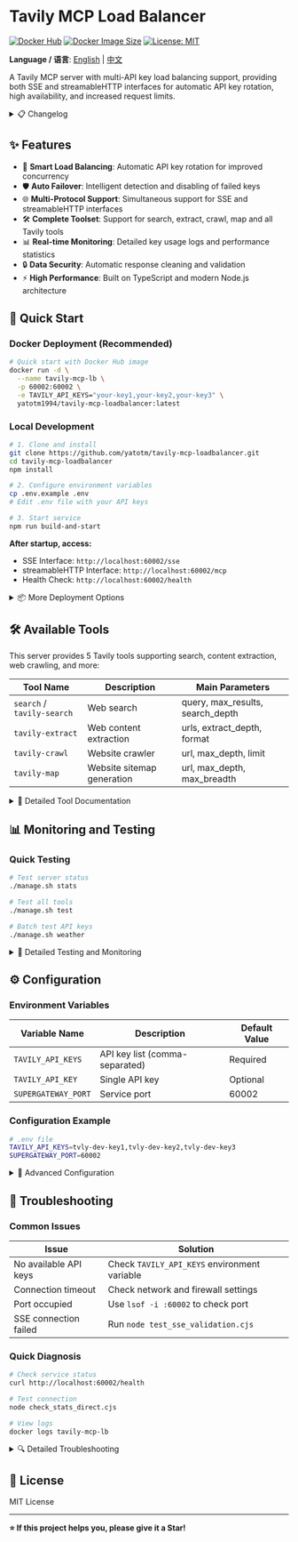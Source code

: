 # Tavily MCP Load Balancer

[![Docker Hub](https://img.shields.io/docker/pulls/yatotm1994/tavily-mcp-loadbalancer?style=flat-square)](https://hub.docker.com/r/yatotm1994/tavily-mcp-loadbalancer)
[![Docker Image Size](https://img.shields.io/docker/image-size/yatotm1994/tavily-mcp-loadbalancer?style=flat-square)](https://hub.docker.com/r/yatotm1994/tavily-mcp-loadbalancer)
[![License: MIT](https://img.shields.io/badge/License-MIT-yellow.svg)](https://opensource.org/licenses/MIT)

**Language / 语言**: [English](./README_EN.md) | [中文](./README.md)

A Tavily MCP server with multi-API key load balancing support, providing both SSE and streamableHTTP interfaces for automatic API key rotation, high availability, and increased request limits.

<details>
<summary>📋 Changelog</summary>

### v2.1.0 (2025-08-14)
- 🌐 **streamableHTTP Support**: Added HTTP POST /mcp endpoint for direct MCP request-response mode
- 🔄 **Multi-Protocol Compatibility**: Simultaneous support for SSE and streamableHTTP to meet different client needs
- 📝 **Documentation Updates**: Added streamableHTTP interface usage instructions and examples

### v2.0.0 (2025-08-12)
- 🔄 **Architecture Refactor**: Migrated from supergateway dependency to native SSE implementation
- 🛠️ **Tool Updates**: Synced with latest Tavily MCP toolset, added tavily-crawl and tavily-map
- 📊 **Enhanced Monitoring**: Added detailed API key usage logs and rotation status
- 🔒 **Security Improvements**: Enhanced response data cleaning and character encoding handling
- 📝 **Documentation Rewrite**: Complete README rewrite with optimized project structure

### v1.0.0 (2025-08-05)
- 🚀 **Initial Release**: Supergateway-based Tavily MCP load balancer
- 🔄 **Load Balancing**: Implemented multi-API key rotation mechanism
- 🛡️ **Failover**: Automatic disabled key detection and failover

</details>

## ✨ Features

- 🔄 **Smart Load Balancing**: Automatic API key rotation for improved concurrency
- 🛡️ **Auto Failover**: Intelligent detection and disabling of failed keys
- 🌐 **Multi-Protocol Support**: Simultaneous support for SSE and streamableHTTP interfaces
- 🛠️ **Complete Toolset**: Support for search, extract, crawl, map and all Tavily tools
- 📊 **Real-time Monitoring**: Detailed key usage logs and performance statistics
- 🔒 **Data Security**: Automatic response cleaning and validation
- ⚡ **High Performance**: Built on TypeScript and modern Node.js architecture

## 🚀 Quick Start

### Docker Deployment (Recommended)

```bash
# Quick start with Docker Hub image
docker run -d \
  --name tavily-mcp-lb \
  -p 60002:60002 \
  -e TAVILY_API_KEYS="your-key1,your-key2,your-key3" \
  yatotm1994/tavily-mcp-loadbalancer:latest
```

### Local Development

```bash
# 1. Clone and install
git clone https://github.com/yatotm/tavily-mcp-loadbalancer.git
cd tavily-mcp-loadbalancer
npm install

# 2. Configure environment variables
cp .env.example .env
# Edit .env file with your API keys

# 3. Start service
npm run build-and-start
```

**After startup, access:**
- SSE Interface: `http://localhost:60002/sse`
- streamableHTTP Interface: `http://localhost:60002/mcp`
- Health Check: `http://localhost:60002/health`

<details>
<summary>📦 More Deployment Options</summary>

#### Docker Compose Deployment

```bash
# 1. Clone project
git clone https://github.com/yatotm/tavily-mcp-loadbalancer.git
cd tavily-mcp-loadbalancer

# 2. Configure environment variables
cp .env.example .env
# Edit .env file

# 3. Start service
docker-compose up -d

# 4. View logs
docker-compose logs -f
```

#### Custom Docker Build

```bash
# Build image
docker build -t tavily-mcp-loadbalancer .

# Run container
docker run -d \
  --name tavily-mcp-lb \
  -p 60002:60002 \
  -e TAVILY_API_KEYS="your-key1,your-key2,your-key3" \
  tavily-mcp-loadbalancer
```

#### Development Mode

```bash
# Development mode with hot reload
npm run dev

# Step-by-step execution
npm run build
npm run start-gateway

# Using script
./start.sh
```

</details>

## 🛠️ Available Tools

This server provides 5 Tavily tools supporting search, content extraction, web crawling, and more:

| Tool Name | Description | Main Parameters |
|-----------|-------------|-----------------|
| `search` / `tavily-search` | Web search | query, max_results, search_depth |
| `tavily-extract` | Web content extraction | urls, extract_depth, format |
| `tavily-crawl` | Website crawler | url, max_depth, limit |
| `tavily-map` | Website sitemap generation | url, max_depth, max_breadth |

<details>
<summary>📖 Detailed Tool Documentation</summary>

### Interface Description

**SSE Interface**: `http://localhost:60002/sse`
**Message Interface**: `http://localhost:60002/message`
**streamableHTTP Interface**: `http://localhost:60002/mcp`
**Health Check**: `http://localhost:60002/health`

#### streamableHTTP Usage Examples

```bash
# Initialize connection
curl -X POST http://localhost:60002/mcp \
  -H "Content-Type: application/json" \
  -d '{
    "jsonrpc": "2.0",
    "id": 1,
    "method": "initialize",
    "params": {
      "protocolVersion": "2024-11-05",
      "capabilities": {},
      "clientInfo": {"name": "test-client", "version": "1.0.0"}
    }
  }'

# Get tool list
curl -X POST http://localhost:60002/mcp \
  -H "Content-Type: application/json" \
  -d '{"jsonrpc": "2.0", "id": 2, "method": "tools/list"}'

# Call search tool
curl -X POST http://localhost:60002/mcp \
  -H "Content-Type: application/json" \
  -d '{
    "jsonrpc": "2.0",
    "id": 3,
    "method": "tools/call",
    "params": {
      "name": "search",
      "arguments": {
        "query": "OpenAI GPT-4",
        "max_results": 3
      }
    }
  }'
```

### Tool Parameter Details

#### 1. search / tavily-search - Web Search
```json
{
  "name": "search",
  "arguments": {
    "query": "OpenAI GPT-4",
    "search_depth": "basic",
    "topic": "general", 
    "max_results": 10,
    "start_date": "2024-01-01",
    "end_date": "2024-12-31",
    "country": "US",
    "include_favicon": false
  }
}
```

#### 2. tavily-extract - Web Content Extraction
```json
{
  "name": "tavily-extract",
  "arguments": {
    "urls": ["https://example.com/article"],
    "extract_depth": "basic",
    "format": "markdown",
    "include_favicon": false
  }
}
```

#### 3. tavily-crawl - Website Crawler
```json
{
  "name": "tavily-crawl",
  "arguments": {
    "url": "https://example.com",
    "max_depth": 2,
    "max_breadth": 20,
    "limit": 50,
    "instructions": "Focus on technical content",
    "select_paths": ["/docs", "/api"],
    "select_domains": ["example.com"],
    "allow_external": false,
    "categories": ["technology"],
    "extract_depth": "basic",
    "format": "markdown",
    "include_favicon": false
  }
}
```

#### 4. tavily-map - Website Sitemap Generation
```json
{
  "name": "tavily-map",
  "arguments": {
    "url": "https://example.com",
    "max_depth": 1,
    "max_breadth": 20,
    "limit": 50,
    "instructions": "Map the main structure",
    "select_paths": ["/"],
    "select_domains": ["example.com"],
    "allow_external": false,
    "categories": ["general"]
  }
}
```

### Direct MCP Usage

```bash
# Direct MCP protocol usage (stdio)
node dist/index.js
```

</details>

## 📊 Monitoring and Testing

### Quick Testing

```bash
# Test server status
./manage.sh stats

# Test all tools
./manage.sh test

# Batch test API keys
./manage.sh weather
```

<details>
<summary>🔧 Detailed Testing and Monitoring</summary>

### Management Scripts

```bash
# Test server connection status
./manage.sh stats

# Test all tool functionality
./manage.sh test

# Batch weather search test (test all API keys)
./manage.sh weather

# Show help information
./manage.sh help
```

### Node.js Test Scripts

```bash
# Test server connection
node check_stats_direct.cjs

# Run tool tests
node test_tools_direct.cjs

# Batch weather search test
node test_weather_search.cjs

# Test SSE connection and data security
node test_sse_validation.cjs
```

### Monitoring Output Examples

#### Server Status Check
```
✅ Connection successful
📊 Tavily MCP Load Balancer Status:
✅ Search function normal
Search result length: 2847 characters
```

#### API Key Rotation Logs
```
[INFO] Using API key: tvly-dev-T... (Key 1/10)
[INFO] API key tvly-dev-T... request successful
[INFO] Using API key: tvly-dev-Y... (Key 2/10)
[INFO] API key tvly-dev-Y... request successful
```

</details>

## ⚙️ Configuration

### Environment Variables

| Variable Name | Description | Default Value |
|---------------|-------------|---------------|
| `TAVILY_API_KEYS` | API key list (comma-separated) | Required |
| `TAVILY_API_KEY` | Single API key | Optional |
| `SUPERGATEWAY_PORT` | Service port | 60002 |

### Configuration Example

```bash
# .env file
TAVILY_API_KEYS=tvly-dev-key1,tvly-dev-key2,tvly-dev-key3
SUPERGATEWAY_PORT=60002
```

<details>
<summary>🔧 Advanced Configuration</summary>

### Docker Environment Variables

```bash
# Docker runtime settings
docker run -e "TAVILY_API_KEYS=key1,key2,key3" \
           -e "SUPERGATEWAY_PORT=60002" \
           yatotm1994/tavily-mcp-loadbalancer:latest
```

### Development Environment Configuration

```bash
# Development environment variables
export TAVILY_API_KEYS="tvly-dev-key1,tvly-dev-key2"
export SUPERGATEWAY_PORT=60002

# Or use .env file
cp .env.example .env
# Edit .env file
```

### SSE Connection Testing

Verify SSE connection and data security:

```bash
# Run SSE connection test
node test_sse_validation.cjs
```

Test content:
- ✅ SSE connection establishment and session management
- ✅ JSON-RPC message sending and receiving
- ✅ Response data security validation
- ✅ Control character and special character handling
- ✅ Large data response processing
- ✅ Error handling and logging

</details>

## 🔧 Troubleshooting

### Common Issues

| Issue | Solution |
|-------|----------|
| No available API keys | Check `TAVILY_API_KEYS` environment variable |
| Connection timeout | Check network and firewall settings |
| Port occupied | Use `lsof -i :60002` to check port |
| SSE connection failed | Run `node test_sse_validation.cjs` |

### Quick Diagnosis

```bash
# Check service status
curl http://localhost:60002/health

# Test connection
node check_stats_direct.cjs

# View logs
docker logs tavily-mcp-lb
```

<details>
<summary>🔍 Detailed Troubleshooting</summary>

### Local Runtime Issues

1. **No available API keys**
   - Check environment variables: `echo $TAVILY_API_KEYS`
   - Ensure key format is correct (should start with `tvly-`)
   - Use `node check_stats_direct.cjs` to test connection

2. **API key errors or disabled**
   - Check error information in server logs
   - Use `./manage.sh weather` to batch test all keys
   - Check if key quota is exhausted

3. **Connection timeout or network issues**
   - Check network connection and firewall settings
   - Confirm Tavily API service is normal
   - Try reducing concurrent request count

4. **SSE connection issues**
   - Use `node test_sse_validation.cjs` to test SSE connection
   - Check if port 60002 is occupied: `lsof -i :60002`
   - Confirm server has started normally

### Docker Related Issues

| Issue | Solution |
|-------|----------|
| Build failed | `docker system prune -f` to clean cache |
| Container startup failed | `docker logs tavily-mcp-lb` to view logs |
| Environment variables invalid | Check `.env` file format |
| Health check failed | `curl http://localhost:60002/health` |

### Docker Debug Commands

```bash
# View container logs
docker logs -f tavily-mcp-lb

# Enter container for debugging
docker exec -it tavily-mcp-lb sh

# Check environment variables
docker exec tavily-mcp-lb env | grep TAVILY
```

</details>

## 📄 License

MIT License

---

**⭐ If this project helps you, please give it a Star!**
